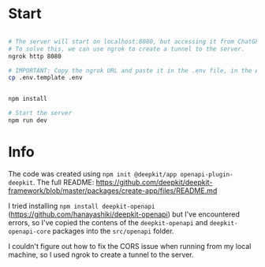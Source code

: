 # Start


```sh

# The server will start on localhost:8080, but accessing it from ChatGPT causes CORS errors.
# To solve this, we can use ngrok to create a tunnel to the server.
ngrok http 8080

# IMPORTANT: Copy the ngrok URL and paste it in the .env file, in the APP_PUBLIC_URL variable.
cp .env.template .env


npm install

# Start the server
npm run dev
```

# Info

The code was created using `npm init @deepkit/app openapi-plugin-deepkit`.
The full README: https://github.com/deepkit/deepkit-framework/blob/master/packages/create-app/files/README.md

I tried installing `npm install deepkit-openapi` (https://github.com/hanayashiki/deepkit-openapi)
but I've encountered errors, so I've copied the contens of the `deepkit-openapi` and `deepkit-openapi-core` packages into the `src/openapi` folder.

I couldn't figure out how to fix the CORS issue when running from my local machine, so I used ngrok to create a tunnel to the server.
